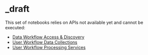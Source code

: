 # _draft

This set of notebooks relies on APIs not available yet and cannot be executed:

* [Data Workflow Access & Discovery](./Discover_and_Access.ipynb)
* [User Workflow Data Collections](./Data_Collections.ipynb)
* [User Workflow Processing Services](./Processing_Services.ipynb)

